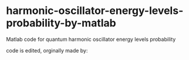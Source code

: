 # harmonic-oscillator-energy-levels-probability-by-matlab

Matlab code for quantum harmonic oscillator energy levels probability 

code is edited, orginally made by: 

